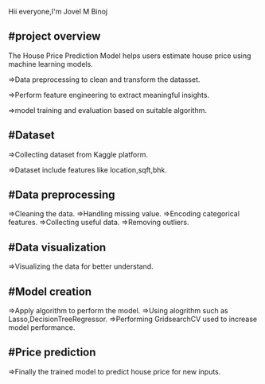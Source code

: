 Hii everyone,I'm Jovel M Binoj

#project overview
-----------------
The House Price Prediction Model helps users estimate house price using machine learning models.

=>Data preprocessing to clean and transform the datasset.

=>Perform feature engineering to extract meaningful insights.

=>model training and evaluation based on suitable algorithm.

#Dataset
--------
=>Collecting dataset from Kaggle platform.

=>Dataset include features like location,sqft,bhk.

#Data preprocessing 
-------------------
=>Cleaning the data.
=>Handling missing value.
=>Encoding categorical features.
=>Collecting useful data.
=>Removing outliers.

#Data visualization
---------------
=>Visualizing the data for better understand.

#Model creation
--------------
=>Apply algorithm to perform the model.
=>Using alogrithm such as Lasso,DecisionTreeRegressor.
=>Performing GridsearchCV used to increase model performance.

#Price prediction
----------------
=>Finally the trained model to predict house price for new inputs.
